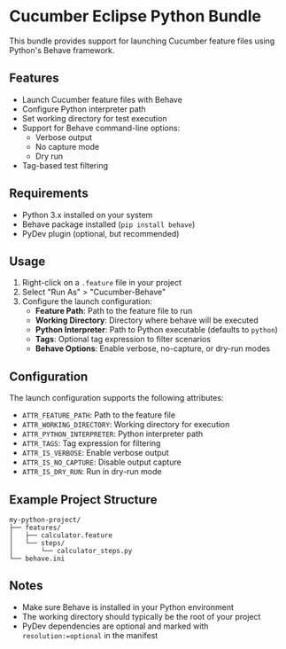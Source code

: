 # Cucumber Eclipse Python Bundle

This bundle provides support for launching Cucumber feature files using Python's Behave framework.

## Features

- Launch Cucumber feature files with Behave
- Configure Python interpreter path
- Set working directory for test execution
- Support for Behave command-line options:
  - Verbose output
  - No capture mode
  - Dry run
- Tag-based test filtering

## Requirements

- Python 3.x installed on your system
- Behave package installed (`pip install behave`)
- PyDev plugin (optional, but recommended)

## Usage

1. Right-click on a `.feature` file in your project
2. Select "Run As" > "Cucumber-Behave"
3. Configure the launch configuration:
   - **Feature Path**: Path to the feature file to run
   - **Working Directory**: Directory where behave will be executed
   - **Python Interpreter**: Path to Python executable (defaults to `python`)
   - **Tags**: Optional tag expression to filter scenarios
   - **Behave Options**: Enable verbose, no-capture, or dry-run modes

## Configuration

The launch configuration supports the following attributes:

- `ATTR_FEATURE_PATH`: Path to the feature file
- `ATTR_WORKING_DIRECTORY`: Working directory for execution
- `ATTR_PYTHON_INTERPRETER`: Python interpreter path
- `ATTR_TAGS`: Tag expression for filtering
- `ATTR_IS_VERBOSE`: Enable verbose output
- `ATTR_IS_NO_CAPTURE`: Disable output capture
- `ATTR_IS_DRY_RUN`: Run in dry-run mode

## Example Project Structure

```
my-python-project/
├── features/
│   ├── calculator.feature
│   └── steps/
│       └── calculator_steps.py
└── behave.ini
```

## Notes

- Make sure Behave is installed in your Python environment
- The working directory should typically be the root of your project
- PyDev dependencies are optional and marked with `resolution:=optional` in the manifest
